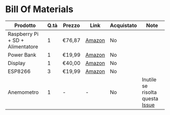 # Bill Of Materials

Prodotto|Q.tà|Prezzo|Link|Acquistato|Note
--------|----|------|----|----------|----
Raspberry Pi + SD + Alimentatore|1|€76,87|[Amazon](https://www.amazon.it/RASPBERRY-PI-Model-Kit-GB/dp/B07TKB6PN4/ref=sr_1_6?__mk_it_IT=%C3%85M%C3%85%C5%BD%C3%95%C3%91&crid=GC3P8H9J9EFT&keywords=raspberry+pi+4+2gb&qid=1575906470&sprefix=raspberry+pi+4+2%2Caps%2C189&sr=8-6)|No
Power Bank|1|€19,99|[Amazon](https://www.amazon.it/POWERADD-EnergyCell-Caricabatterie-Portatile-dispositivi/dp/B07K255XJS/ref=sr_1_20?__mk_it_IT=%C3%85M%C3%85%C5%BD%C3%95%C3%91&crid=1NUWQT5CPTZ01&keywords=powerbank+type-c&qid=1575985819&smid=A28QVT3E6UV0FU&sprefix=powerbank+type%2Caps%2C185&sr=8-20)|No
Display|1|€40,00|[Amazon](https://www.amazon.it/GeeekPi-Screen-Display-Monitor-Raspberry/dp/B01M9CLIP9/ref=sr_1_6?__mk_it_IT=%C3%85M%C3%85%C5%BD%C3%95%C3%91&keywords=display+raspberry+7+in&qid=1575906280&sr=8-6)|No
ESP8266|3|€19,99|[Amazon](https://www.amazon.it/dp/B0754N794H/ref=twister_B07Z6L9GBD?_encoding=UTF8&psc=1)|No
Anemometro|1|-|-|No|Inutile se risolta questa [Issue](https://github.com/metis-vela-unipd/telemetry-esp-wind/issues/1)
